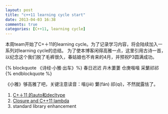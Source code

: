 ```yaml
---
layout: post
title: "c++11 learning cycle start"
date: 2013-04-03 16:38
comments: true
categories: [C++11, learning cycle]
---
```


本周team开始了C+＋11的learning cycle。为了记录学习内容，将会陆续加入一系列对learning cycle的总结。 为了使本博客闲得高雅一点，这里引用古诗一首，以纪念这个我们脱了毛裤很久，春姑娘也不肯来的4月，并预祝P3圆满成功。

{% blockquote 《诗经·小雅·出车》%}
春日迟迟  卉木萋萋  仓庚喈喈  采蘩祁祁
{% endblockquote %}

<!-- more -->

《小雅》够高雅了吧，关键注意读音：喈(jiē) 蘩(fán) 祁(qí)，不然就露怯了。


1. [C+＋11 的auto和decltype](/blog/2013/04/03/c-plus-plus-11-auto-and-decltype/)
2. [Closure and C++11 lambda](/blog/2013/04/02/closure-and-c-plus-plus-11-lambda/)
3. standard library enhancement
